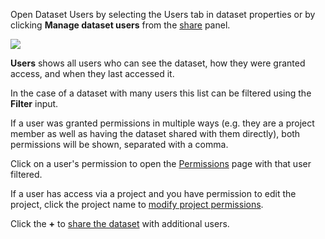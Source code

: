 Open Dataset Users by selecting the Users tab in dataset properties or by clicking **Manage dataset users** from the [share](crunch_sharing-a-dataset.html) panel.

![](images/DsUsers.png)

**Users** shows all users who can see the dataset, how they were granted access, and when they last accessed it.

In the case of a dataset with many users this list can be filtered using the **Filter** input.

If a user was granted permissions in multiple ways (e.g. they are a project member as well as having the dataset shared with them directly), both permissions will be shown, separated with a comma.

Click on a user's permission to open the [Permissions](crunch_permissions-and-defaults.html) page with that user filtered.

If a user has access via a project and you have permission to edit the project, click the project name to [modify project permissions](crunch_project-management.html).

Click the **+** to [share the dataset](crunch_sharing-a-dataset.html) with additional users.
